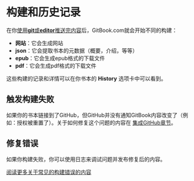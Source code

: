 # 构建和历史记录

在你[使用**git**或**editor**推送完内容](./push.md)后，GitBook.com就会开始不同的构建：

* __网站__：它会生成网站
* __json__：它会提取书本的元数据（概要，介绍，等等）
* __epub__：它会生成epub格式的下载文件
* __pdf__：它会生成pdf格式的下载文件

这些构建的记录和详情可以在你书本的 **History** 选项卡中可以看到。

## 触发构建失败

如果你的书本链接到了GitHub，但GitHub并没有通知GitBook内容改变了（例如：授权被重置了）。关于如何修复这个问题的内容在 [集成GitHub章节](../github.README.md)。

## 修复错误

如果你构建失败，你可以使用日志来调试问题并发布修复后的内容。

[阅读更多关于常见的构建错误的内容](./errors.md)
